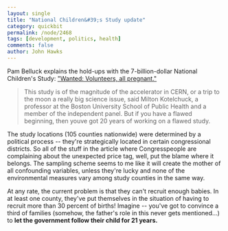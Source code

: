 ```yaml
---
layout: single 
title: "National Children&#39;s Study update" 
category: quickbit
permalink: /node/2468
tags: [development, politics, health] 
comments: false 
author: John Hawks 
---
```


Pam Belluck explains the hold-ups with the 7-billion-dollar National Children's Study: <a href="http://www.nytimes.com/2010/02/16/health/16child.html">"Wanted: Volunteers, all pregnant."</a>

<blockquote>This study is of the magnitude of the accelerator in CERN, or a trip to the moon  a really big science issue, said Milton Kotelchuck, a professor at the Boston University School of Public Health and a member of the independent panel. But if you have a flawed beginning, then youve got 20 years of working on a flawed study.</blockquote>

The study locations (105 counties nationwide) were determined by a political process -- they're strategically located in certain congressional districts. So all of the stuff in the article where Congresspeople are complaining about the unexpected price tag, well, put the blame where it belongs. The sampling scheme seems to me like it will create the mother of all confounding variables, unless they're lucky and none of the environmental measures vary among study counties in the same way. 

At any rate, the current problem is that they can't recruit enough babies. In at least one county, they've put themselves in the situation of having to recruit more than 30 percent of births! Imagine -- you've got to convince a third of families (somehow, the father's role in this never gets mentioned...) to <b>let the government follow their child for 21 years.</b>

